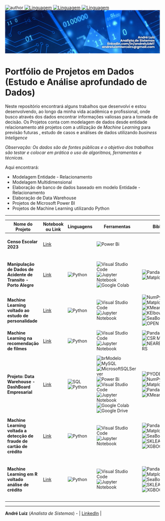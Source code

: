 ![author](https://img.shields.io/badge/Nome-Andr%C3%A9%20Luiz-blue) [![Linguagem](https://img.shields.io/badge/Linguagem-Python-green)](https://www.python.org/downloads/release/python-365/) 
[![Linguagem](https://img.shields.io/badge/Linguagem-R-326fa8)](https://www.r-project.org/)
[![Linguagem](https://img.shields.io/badge/Linguagem-SQL-red)](https://pt.wikipedia.org/wiki/SQL)
![](https://github.com/AndreLuizMT/Portifolio-Dados/blob/main/banner.png)



# Portfólio de Projetos em Dados (Estudo e Análise aprofundado de Dados)

Neste repositório encontrará alguns trabalhos que desenvolvi e estou desenvolvendo, ao longo da minha vida acadêmica e profissional, onde busco através dos dados encontrar informações valiosas para a tomada de decisão.
Os Projetos conta com modelagem de dados desde entidade relacionamento até projetos com a utilização de *Machine Learning* para previsão futuras , estudo de casos e análises de dados utilizando *business Inteligence*

*Observação: Os dados são de fontes públicas e o objetivo dos trabalhos são testar e colocar em prática o uso de algoritmos, ferramentas e técnicas.*

Aqui encontrará:
- Modelagem Entidade - Relacionamento
- Modelagem Multidimensional
- Elaboração de banco de dados baseado em modelo Entidade - Relacionamento
- Elaboração de Data Warehouse
- Projetos de Microsoft Power BI
- Projetos de Machine Learning utilizando Python

------------

|    Nome do Projeto  | Notebook ou Link    | Linguagens   | Ferramentas   | Bibliotecas    | Fonte de Dados  | Observação  | 
| ------------        | ------------        | ------------ | ------------  | -------------- | --------------- | ----------- |
| **Censo Escolar 2023** | [Link](https://app.powerbi.com/view?r=eyJrIjoiYTU4MDAxZWQtYWVjOC00OTk4LWE3MmItZTE2MDAwNGEwNmNhIiwidCI6IjM0NjRlZTZmLWE4Y2MtNDc4Ni05YTNiLTdkNjhmNGZlNjA1NCJ9&embedImagePlaceholder=true) |  | ![Power Bi](https://img.shields.io/badge/power_bi-F2C811?style=for-the-badge&logo=powerbi&logoColor=black) |  | [INEP - CENSO ESCOLAR 2023](https://www.gov.br/inep/pt-br/acesso-a-informacao/dados-abertos/microdados/censo-escolar) | Análise de informações do Censo Escolar de 2023|
| **Manipulação de Dados de Acidente de Transito - Porto Alegre** | [Link](https://github.com/AndreLuizMT/Portifolio-Dados/tree/main/Manipula%C3%A7%C3%A3o%20de%20Dados%20de%20Acidente) | ![Python](https://img.shields.io/badge/python-3670A0?style=for-the-badge&logo=python&logoColor=ffdd54) | ![Visual Studio Code](https://img.shields.io/badge/Visual%20Studio%20Code-0078d7.svg?style=for-the-badge&logo=visual-studio-code&logoColor=white) ![Jupyter Notebook](https://img.shields.io/badge/jupyter-%23FA0F00.svg?style=for-the-badge&logo=jupyter&logoColor=white) ![Google Colab](https://img.shields.io/badge/Colab-F9AB00?style=for-the-badge&logo=googlecolab&color=525252) | ![Pandas](https://img.shields.io/badge/pandas-%23150458.svg?style=for-the-badge&logo=pandas&logoColor=white) ![Matplotlib](https://img.shields.io/badge/Matplotlib-%23ffffff.svg?style=for-the-badge&logo=Matplotlib&logoColor=black) ![Folium](https://img.shields.io/badge/Folium-77B829?style=for-the-badge&logo=folium&logoColor=white) | [Dados Abertos POA](https://dadosabertos.poa.br/dataset/acidentes-de-transito-acidentes/resource/b56f8123-716a-4893-9348-23945f1ea1b9) | Análise de dados sobre acidentes de transito em Porto Alegre dos ultimos 5 anos.|
| **Machine Learning voltado ao estudo de personalidade** | [Link](https://github.com/AndreLuizMT/Portifolio-Dados/blob/main/Machine%20Learning%20no%20estudo%20de%20personalidades/README.md) | ![Python](https://img.shields.io/badge/python-3670A0?style=for-the-badge&logo=python&logoColor=ffdd54) | ![Visual Studio Code](https://img.shields.io/badge/Visual%20Studio%20Code-0078d7.svg?style=for-the-badge&logo=visual-studio-code&logoColor=white) ![Jupyter Notebook](https://img.shields.io/badge/jupyter-%23FA0F00.svg?style=for-the-badge&logo=jupyter&logoColor=white) | ![NumPy](https://img.shields.io/badge/numpy-%23013243.svg?style=for-the-badge&logo=numpy&logoColor=white) ![Pandas](https://img.shields.io/badge/pandas-%23150458.svg?style=for-the-badge&logo=pandas&logoColor=white) ![Matplotlib](https://img.shields.io/badge/Matplotlib-%23ffffff.svg?style=for-the-badge&logo=Matplotlib&logoColor=black) ![KMeans](https://img.shields.io/badge/-KMEANS-important?&logoColor=white&style=for-the-badge)  ![KElbowVisualize](https://img.shields.io/badge/-KElbowVisualizer-yellow?&logoColor=white&style=for-the-badge) ![SeaBorn](https://img.shields.io/badge/-SEABORN-02569B?style=for-the-badge) ![OS](https://img.shields.io/badge/-OS-Sucess?style=for-the-badge) ![OPEN](https://img.shields.io/badge/-OPEN-9cf?style=for-the-badge) | [Kaggle](https://www.kaggle.com/datasets/tunguz/big-five-personality-test)  | Utilização de Machine Learning para estudo de grupo de personalidades.|
| **Machine Learning na recomendação de filmes** | [Link](https://github.com/AndreLuizMT/Portifolio-Dados/blob/main/Machine%20Learning%20na%20recomenda%C3%A7%C3%A3o%20de%20filmes/README.md) | ![Python](https://img.shields.io/badge/python-3670A0?style=for-the-badge&logo=python&logoColor=ffdd54) | ![Visual Studio Code](https://img.shields.io/badge/Visual%20Studio%20Code-0078d7.svg?style=for-the-badge&logo=visual-studio-code&logoColor=white) ![Jupyter Notebook](https://img.shields.io/badge/jupyter-%23FA0F00.svg?style=for-the-badge&logo=jupyter&logoColor=white) | ![Pandas](https://img.shields.io/badge/pandas-%23150458.svg?style=for-the-badge&logo=pandas&logoColor=white) ![NumPy](https://img.shields.io/badge/numpy-%23013243.svg?style=for-the-badge&logo=numpy&logoColor=white) ![CSR MATRIX](https://img.shields.io/badge/-CSR_MATRIX-9cf?style=for-the-badge) ![NEARESTNEIGHBORS](https://img.shields.io/badge/-NearestNeighbors-lightgrey?style=for-the-badge) | [Kaggle](https://www.kaggle.com/code/alyssonbispopereira/recomenda-o-de-filmes-ptbr/data) | Utilização de Machine Learning para recomendação de filmes.|
| **Projeto: Data Warehouse - DashBoard Empresarial** | [Link](https://drive.google.com/file/d/1zm4jStko9VjYHZe9Hy49-lmoJm_M6fff/view?usp=sharing) | ![SQL](https://img.shields.io/badge/-SQL-red?style=for-the-badge) ![Python](https://img.shields.io/badge/python-3670A0?style=for-the-badge&logo=python&logoColor=ffdd54) | ![brModelo](https://img.shields.io/badge/-brModelo-white?style=for-the-badge) ![MySQL](https://img.shields.io/badge/mysql-4479A1.svg?style=for-the-badge&logo=mysql&logoColor=white) ![MicrosoftSQLServer](https://img.shields.io/badge/Microsoft%20SQL%20Server-CC2927?style=for-the-badge&logo=microsoft%20sql%20server&logoColor=white) ![Power Bi](https://img.shields.io/badge/power_bi-F2C811?style=for-the-badge&logo=powerbi&logoColor=black) ![Visual Studio Code](https://img.shields.io/badge/Visual%20Studio%20Code-0078d7.svg?style=for-the-badge&logo=visual-studio-code&logoColor=white) ![Jupyter Notebook](https://img.shields.io/badge/jupyter-%23FA0F00.svg?style=for-the-badge&logo=jupyter&logoColor=white) ![Google Colab](https://img.shields.io/badge/Colab-F9AB00?style=for-the-badge&logo=googlecolab&color=525252) ![Google Drive](https://img.shields.io/badge/Google%20Drive-4285F4?style=for-the-badge&logo=googledrive&logoColor=white) | ![PYODBC](https://img.shields.io/badge/-PYODBC-yellowgreen?style=for-the-badge) ![OS](https://img.shields.io/badge/-OS-Sucess?style=for-the-badge) ![NumPy](https://img.shields.io/badge/numpy-%23013243.svg?style=for-the-badge&logo=numpy&logoColor=white) ![Matplotlib](https://img.shields.io/badge/Matplotlib-%23ffffff.svg?style=for-the-badge&logo=Matplotlib&logoColor=black) ![Pandas](https://img.shields.io/badge/pandas-%23150458.svg?style=for-the-badge&logo=pandas&logoColor=white) ![SeaBorn](https://img.shields.io/badge/-SEABORN-02569B?style=for-the-badge) ![KMeans](https://img.shields.io/badge/-KMEANS-important?&logoColor=white&style=for-the-badge) | [BD.sql](https://github.com/AndreLuizMT/Portifolio-Dados/blob/main/Data%20Warehouse%20-%20Dash%20Board%20Empresarial/BD.sql) [DW.sql](https://github.com/AndreLuizMT/Portifolio-Dados/blob/main/Data%20Warehouse%20-%20Dash%20Board%20Empresarial/DW.sql)  | Elaboração completa de Data Warehouse e DashBoard, começando no Modelo E-R até o DashBoard com DW.|
| **Machine Learning voltada a detecção de fraude de cartão de crédito** | [Link](https://github.com/AndreLuizMT/Portifolio-Dados/blob/main/Machine%20Learning%20voltada%20a%20detec%C3%A7%C3%A3o%20de%20fraude%20de%20cart%C3%A3o%20de%20credito/README.md) | ![Python](https://img.shields.io/badge/python-3670A0?style=for-the-badge&logo=python&logoColor=ffdd54) | ![Visual Studio Code](https://img.shields.io/badge/Visual%20Studio%20Code-0078d7.svg?style=for-the-badge&logo=visual-studio-code&logoColor=white) ![Jupyter Notebook](https://img.shields.io/badge/jupyter-%23FA0F00.svg?style=for-the-badge&logo=jupyter&logoColor=white) | ![Pandas](https://img.shields.io/badge/pandas-%23150458.svg?style=for-the-badge&logo=pandas&logoColor=white) ![NumPy](https://img.shields.io/badge/numpy-%23013243.svg?style=for-the-badge&logo=numpy&logoColor=white) ![Matplotlib](https://img.shields.io/badge/Matplotlib-%23ffffff.svg?style=for-the-badge&logo=Matplotlib&logoColor=black) ![SeaBorn](https://img.shields.io/badge/-SEABORN-02569B?style=for-the-badge) ![SKLEARN](https://img.shields.io/badge/-SKLEARN-ff69b4?style=for-the-badge) ![XGBOOST](https://img.shields.io/badge/-XGBoost-blueviolet?style=for-the-badge) | [Kaggle](https://www.kaggle.com/datasets/mlg-ulb/creditcardfraud) | Utilização de Machine Learning voltada para detecção de fraudes de cartão de crédito.|
| **Machine Learning em R voltado análise de crédito** | [Link](https://github.com/AndreLuizMT/Portifolio-Dados/blob/main/Machine%20Learning%20voltada%20a%20detec%C3%A7%C3%A3o%20de%20fraude%20de%20cart%C3%A3o%20de%20credito/README.md) | ![Python](https://img.shields.io/badge/python-3670A0?style=for-the-badge&logo=python&logoColor=ffdd54) | ![Visual Studio Code](https://img.shields.io/badge/Visual%20Studio%20Code-0078d7.svg?style=for-the-badge&logo=visual-studio-code&logoColor=white) ![Jupyter Notebook](https://img.shields.io/badge/jupyter-%23FA0F00.svg?style=for-the-badge&logo=jupyter&logoColor=white) | ![Pandas](https://img.shields.io/badge/pandas-%23150458.svg?style=for-the-badge&logo=pandas&logoColor=white) ![NumPy](https://img.shields.io/badge/numpy-%23013243.svg?style=for-the-badge&logo=numpy&logoColor=white) ![Matplotlib](https://img.shields.io/badge/Matplotlib-%23ffffff.svg?style=for-the-badge&logo=Matplotlib&logoColor=black) ![SeaBorn](https://img.shields.io/badge/-SEABORN-02569B?style=for-the-badge) ![SKLEARN](https://img.shields.io/badge/-SKLEARN-ff69b4?style=for-the-badge) ![XGBOOST](https://img.shields.io/badge/-XGBoost-blueviolet?style=for-the-badge) | [Kaggle](https://www.kaggle.com/datasets/mlg-ulb/creditcardfraud) | Utilização de Machine Learning voltada para detecção de fraudes de cartão de crédito.|
  
------------

**André Luiz** (*Analista de Sistemas*) - | [LinkedIn](https://www.linkedin.com/in/andreluizMT/) |
